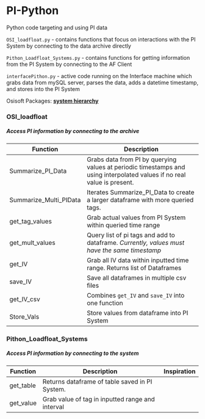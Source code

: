 # PI-Python
Python code targeting and using PI data

`OSI_loadfloat.py` - contains functions that focus on interactions with the PI System by connecting to the data archive directly

`Pithon_Loadfloat_Systems.py` - contains functions for getting information from the PI System by connecting to the AF Client

`interfacePithon.py` - active code running on the Interface machine which grabs data from mySQL server, parses the data, adds a datetime timestamp, and stores into the PI System

Osisoft Packages: __[system hierarchy](https://techsupport.osisoft.com/Documentation/PI-AF-SDK/html/eb961f37-282a-43d2-8f8c-f19ce07d9fa8.htm)__

### OSI_loadfloat
##### Access PI information by connecting to the archive
| Function | Description |
| ------ | ----------- | 
| Summarize_PI_Data   | Grabs data from PI by querying values at periodic timestamps and using interpolated values if no real value is present. | 
| Summarize_Multi_PIData | Iterates Summarize_PI_Data to create a larger dataframe with more queried tags. | 
| get_tag_values  | Grab actual values from PI System within queried time range | 
| get_mult_values  | Query list of pi tags and add to dataframe. *Currently, values must have the same timestamp* | |  
| get_IV  | Grab all IV data within inputted time range. Returns list of Dataframes | |  
| save_IV  | Save all dataframes in multiple csv files | | 
| get_IV_csv  | Combines `get_IV` and `save_IV` into one function| | 
| Store_Vals  | Store values from dataframe into PI System| | 


### Pithon_Loadfloat_Systems
##### Access PI information by connecting to the system 
| Function | Description | Inspiration |
| ------ | ----------- | ---------|
| get_table   | Returns dataframe of table saved in PI System. | |
| get_value | Grab value of tag in inputted range and interval |

